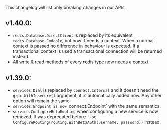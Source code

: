 
This changelog will list only breaking changes in our APIs.


## v1.40.0:

- `redis.Database.DirectClient` is replaced by its equivalent `redis.Database.Cmdable`, but now it needs a context. When a normal context is passed no difference in behaviour is expected. If a transactional context is used a transactional connection will be returned instead.
- All write & read methods of every redis type now needs a context.


## v1.39.0:

- `services.Dial` is replaced by `connect.Internal` and it doesn't need the `grpc.WithInsecure()` argument, it is automatically added now. Any other option will remain the same.
- `services.Endpoint is now `connect.Endpoint` with the same semantics.
- `service.ConfigureBetaRouting` when configuring a new service is now removed. It was deprecated before. Use `ConfigureRouting(routing.WithBetaAuth(username, password))` instead.
